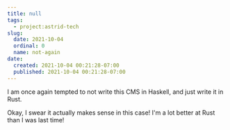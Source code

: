 ```yaml
---
title: null
tags:
  - project:astrid-tech
slug:
  date: 2021-10-04
  ordinal: 0
  name: not-again
date:
  created: 2021-10-04 00:21:28-07:00
  published: 2021-10-04 00:21:28-07:00
---
```


I am once again tempted to not write this CMS in Haskell, and just write it in
Rust.

Okay, I swear it actually makes sense in this case! I'm a lot better at Rust
than I was last time!
